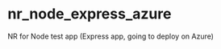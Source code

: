 nr_node_express_azure
=====================

NR for Node test app (Express app, going to  deploy on Azure)
